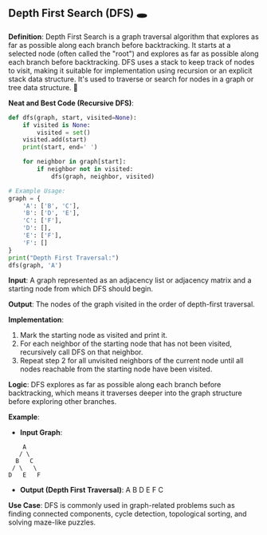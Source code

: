 ## Depth First Search (DFS) 🕳️

**Definition**: Depth First Search is a graph traversal algorithm that explores as far as possible along each branch before backtracking. It starts at a selected node (often called the "root") and explores as far as possible along each branch before backtracking. DFS uses a stack to keep track of nodes to visit, making it suitable for implementation using recursion or an explicit stack data structure. It's used to traverse or search for nodes in a graph or tree data structure. 🌲

**Neat and Best Code (Recursive DFS)**:
```python
def dfs(graph, start, visited=None):
    if visited is None:
        visited = set()
    visited.add(start)
    print(start, end=' ')

    for neighbor in graph[start]:
        if neighbor not in visited:
            dfs(graph, neighbor, visited)

# Example Usage:
graph = {
    'A': ['B', 'C'],
    'B': ['D', 'E'],
    'C': ['F'],
    'D': [],
    'E': ['F'],
    'F': []
}
print("Depth First Traversal:")
dfs(graph, 'A')
```

**Input**: A graph represented as an adjacency list or adjacency matrix and a starting node from which DFS should begin.

**Output**: The nodes of the graph visited in the order of depth-first traversal.

**Implementation**:
1. Mark the starting node as visited and print it.
2. For each neighbor of the starting node that has not been visited, recursively call DFS on that neighbor.
3. Repeat step 2 for all unvisited neighbors of the current node until all nodes reachable from the starting node have been visited.

**Logic**: DFS explores as far as possible along each branch before backtracking, which means it traverses deeper into the graph structure before exploring other branches.

**Example**: 
- **Input Graph**:
```
    A
   / \
  B   C
 / \   \
D   E   F
```
- **Output (Depth First Traversal)**: A B D E F C

**Use Case**: DFS is commonly used in graph-related problems such as finding connected components, cycle detection, topological sorting, and solving maze-like puzzles.
